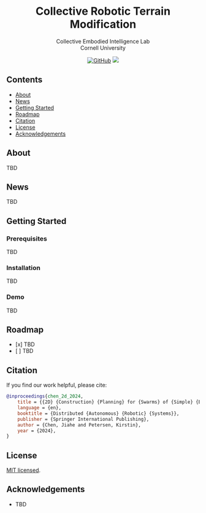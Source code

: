 <p align="center">
<h1 align="center"><strong>Collective Robotic Terrain Modification</strong></h1>
  <p align="center">
    Collective Embodied Intelligence Lab
    <br>
    Cornell University 
  </p>

<div align="center">
	
[![GitHub](https://img.shields.io/badge/GitHub-%23121011.svg?logo=github&logoColor=white)](https://github.com/Ericland/collective-terrain-modification-2d)
[![](https://img.shields.io/badge/DARS2024-%F0%9F%93%96-blue)](https://Ericland.github.io/files/papers/2024_DARS.pdf)

</div>

## Contents

- [About](#about) 
- [News](#news)
- [Getting Started](#getting-started)
- [Roadmap](#roadmap)
- [Citation](#citation)
- [License](#license)
- [Acknowledgements](#acknowledgements)

## About

TBD

## News

TBD

## Getting Started

### Prerequisites

TBD

### Installation

TBD

### Demo

TBD 

## Roadmap

- \[x\] TBD
- \[ \] TBD

## Citation

If you find our work helpful, please cite:

```bibtex
@inproceedings{chen_2d_2024,
	title = {{2D} {Construction} {Planning} for {Swarms} of {Simple} {Earthmover} {Robots}},
	language = {en},
	booktitle = {Distributed {Autonomous} {Robotic} {Systems}},
	publisher = {Springer International Publishing},
	author = {Chen, Jiahe and Petersen, Kirstin},
	year = {2024},
}
```

## License

[MIT licensed](LICENSE).

## Acknowledgements

- TBD
